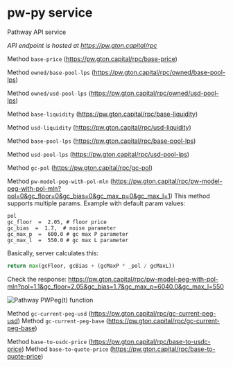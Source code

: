 # pw-py service
Pathway API service

*API endpoint is hosted at https://pw.gton.capital/rpc*

Method ```base-price``` (https://pw.gton.capital/rpc/base-price) 

Method ```owned/base-pool-lps``` (https://pw.gton.capital/rpc/owned/base-pool-lps) 

Method ```owned/usd-pool-lps``` (https://pw.gton.capital/rpc/owned/usd-pool-lps) 

Method ```base-liquidity``` (https://pw.gton.capital/rpc/base-liquidity)

Method ```usd-liquidity``` (https://pw.gton.capital/rpc/usd-liquidity)

Method ```base-pool-lps``` (https://pw.gton.capital/rpc/base-pool-lps)

Method ```usd-pool-lps``` (https://pw.gton.capital/rpc/usd-pool-lps)

Method ```gc-pol``` (https://pw.gton.capital/rpc/gc-pol)

Method ```pw-model-peg-with-pol-mln``` (https://pw.gton.capital/rpc/pw-model-peg-with-pol-mln?pol=0&gc_floor=0&gc_bias=0&gc_max_p=0&gc_max_l=1)
This method supports multiple params.
Example with default param values:
```
pol 
gc_floor  =  2.05, # floor price
gc_bias  =  1.7,  # noise parameter
gc_max_p  =  600.0 # gc max P parameter
gc_max_l  =  550.0 # gc max L parameter
```

Basically, server calculates this:
```python
return max(gcFloor, gcBias + (gcMaxP * _pol / gcMaxL))
```

Check the response:
https://pw.gton.capital/rpc/pw-model-peg-with-pol-mln?pol=1.1&gc_floor=2.05&gc_bias=1.7&gc_max_p=6040.0&gc_max_l=550


![Pathway PWPeg(t) function](https://i.imgur.com/oajBYQV.png)

Method ```gc-current-peg-usd``` (https://pw.gton.capital/rpc/gc-current-peg-usd)
Method ```gc-current-peg-base``` (https://pw.gton.capital/rpc/gc-current-peg-base)

Method ```base-to-usdc-price``` (https://pw.gton.capital/rpc/base-to-usdc-price)
Method ```base-to-quote-price``` (https://pw.gton.capital/rpc/base-to-quote-price)
